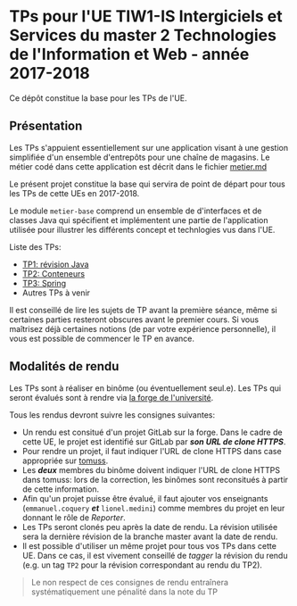 # TPs pour l'UE TIW1-IS Intergiciels et Services du master 2 Technologies de l'Information et Web - année 2017-2018

Ce dépôt constitue la base pour les TPs de l'UE.

## Présentation 

Les TPs s'appuient essentiellement sur une application visant à une gestion simplifiée d'un ensemble d'entrepôts pour une chaîne de magasins.
Le métier codé dans cette application est décrit dans le fichier [metier.md](metier.md)

Le présent projet constitue la base qui servira de point de départ pour tous les TPs de cette UEs en 2017-2018.

Le module `metier-base` comprend un ensemble de d'interfaces et de classes Java qui spécifient et implémentent une partie de l'application utilisée pour illustrer les différents concept et technlogies vus dans l'UE.

Liste des TPs:

* [TP1: révision Java](tp1/tp1.md)
* [TP2: Conteneurs](http://liris.cnrs.fr/lionel.medini/enseignement/IS/TP_conteneur.html)
* [TP3: Spring](tp3/tp3.md)
* Autres TPs à venir

Il est conseillé de lire les sujets de TP avant la première séance, même si certaines parties resteront obscures avant le premier cours.
Si vous maîtrisez déjà certaines notions (de par votre expérience personnelle), il vous est possible de commencer le TP en avance.

## Modalités de rendu

Les TPs sont à réaliser en binôme (ou éventuellement seul.e).
Les TPs qui seront évalués sont à rendre via [la forge de l'université](https://forge.univ-lyon1.fr).


Tous les rendus devront suivre les consignes suivantes:

* Un rendu est consitué d'un projet GitLab sur la forge. Dans le cadre de cette UE, le projet est identifié sur GitLab par _**son URL de clone HTTPS**_.
* Pour rendre un projet, il faut indiquer l'URL de clone HTTPS dans case appropriée sur [tomuss](https://tomuss.univ-lyon1.fr).
* Les _**deux**_ membres du binôme doivent indiquer l'URL de clone HTTPS dans tomuss: lors de la correction, les binômes sont reconsitués à partir de cette information.
* Afin qu'un projet puisse être évalué, il faut ajouter vos enseignants (`emmanuel.coquery` _**et**_ `lionel.medini`) comme membres du projet en leur donnant le rôle de _Reporter_.
* Les TPs seront clonés peu après la date de rendu. 
  La révision utilisée sera la dernière révision de la branche master avant la date de rendu.
* Il est possible d'utiliser un même projet pour tous vos TPs dans cette UE. Dans ce cas, il est vivement conseillé de _tagger_ la révision du rendu (e.g. un tag `TP2` pour la révision correspondant au rendu du TP2).

> Le non respect de ces consignes de rendu entraînera systématiquement une pénalité dans la note du TP
 
